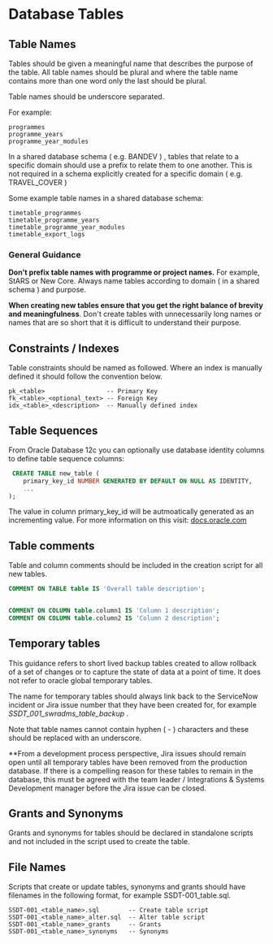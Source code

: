 # Database Tables

## Table Names

Tables should be given a meaningful name that describes the purpose of the table. All table names should be plural and where the table name contains more than one word only the last should be plural. 

Table names should be underscore separated. 

For example:

```
programmes
programme_years
programme_year_modules
```

In a shared database schema ( e.g. BANDEV ) , tables that relate to a specific domain should use a prefix to relate them to one another. This is not required in a schema explicitly created for a specific domain ( e.g. TRAVEL_COVER )

Some example table names in a shared database schema: 

```
timetable_programmes
timetable_programme_years
timetable_programme_year_modules
timetable_export_logs
```

### General Guidance

**Don't prefix table names with programme or project names.** For  example, StARS or New Core. Always name tables according to domain ( in a shared schema ) and purpose. 

**When creating new tables ensure that you get the right balance of brevity and meaningfulness**. Don't create tables with unnecessarily long names or names that are so short that it is difficult to understand their purpose. 


## Constraints / Indexes

Table constraints should be named as followed. Where an index is manually defined it should follow the convention below. 

```
pk_<table>                 -- Primary Key
fk_<table>_<optional_text> -- Foreign Key
idx_<table>_<description>  -- Manually defined index
```

## Table Sequences

From Oracle Database 12c you can optionally use database identity columns to define table sequence columns:

```sql
 CREATE TABLE new_table (
    primary_key_id NUMBER GENERATED BY DEFAULT ON NULL AS IDENTITY,
    ...
);
```

The value in column primary_key_id will be autmoatically generated as an incrementing value. For more information on this visit: [docs.oracle.com](https://docs.oracle.com/en/database/other-databases/nosql-database/22.1/sqlreferencefornosql/identity-column.html)


## Table comments

Table and column comments should be included in the creation script for all new tables. 

```sql
COMMENT ON TABLE table IS 'Overall table description';


COMMENT ON COLUMN table.column1 IS 'Column 1 description';
COMMENT ON COLUMN table.column2 IS 'Column 2 description';
```

## Temporary tables

This guidance refers to short lived backup tables created to allow rollback of a set of changes or to capture the state of data at a point of time. It does not refer to oracle global temporary tables. 

The name for temporary tables should always link back to the ServiceNow incident or Jira issue number that they have been created for, for example *SSDT_001_swradms_table_backup* . 

Note that table names cannot contain hyphen ( - ) characters and these should be replaced with an underscore. 

**From a development process perspective, Jira issues should remain open until all temporary tables have been removed from the production database. If there is a compelling reason for these tables to remain in the database, this must be agreed with the team leader / Integrations & Systems Development manager before the Jira issue can be closed.  


## Grants and Synonyms

Grants and synonyms for tables should be declared in standalone scripts and not included in the script used to create the table.


## File Names

Scripts that create or update tables, synonyms and grants should have filenames in the following format, for example SSDT-001_table.sql.

```
SSDT-001_<table_name>.sql        -- Create table script
SSDT-001_<table_name>_alter.sql  -- Alter table script
SSDT-001_<table_name>_grants     -- Grants
SSDT-001_<table_name>_synonyms   -- Synonyms
```